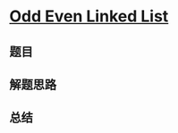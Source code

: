 # [Odd Even Linked List](https://leetcode.com/problems/odd-even-linked-list/)

## 题目


## 解题思路


## 总结


